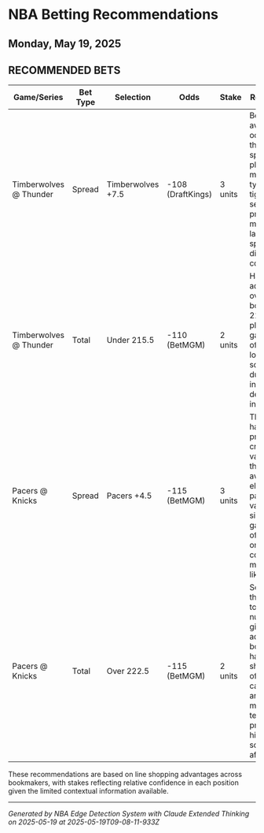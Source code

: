 # NBA Betting Recommendations
## Monday, May 19, 2025

## RECOMMENDED BETS
| Game/Series | Bet Type | Selection | Odds | Stake | Reasoning |
|-------------|----------|-----------|------|-------|-----------|
| Timberwolves @ Thunder | Spread | Timberwolves +7.5 | -108 (DraftKings) | 3 units | Best available odds for this spread; playoff matchups typically tighten as series progress, making large spreads difficult to cover |
| Timberwolves @ Thunder | Total | Under 215.5 | -110 (BetMGM) | 2 units | Half-point advantage over other books' 215 line; playoff games often trend lower in scoring due to increased defensive intensity |
| Pacers @ Knicks | Spread | Pacers +4.5 | -115 (BetMGM) | 3 units | The extra half-point provides crucial value over the +4 available elsewhere; particularly valuable since games often land on common margins like 4 |
| Pacers @ Knicks | Total | Over 222.5 | -115 (BetMGM) | 2 units | Securing the lower total number gives a key advantage; both teams have shown offensive capability and this matchup tends to produce higher-scoring affairs |

These recommendations are based on line shopping advantages across bookmakers, with stakes reflecting relative confidence in each position given the limited contextual information available.

---
*Generated by NBA Edge Detection System with Claude Extended Thinking on 2025-05-19 at 2025-05-19T09-08-11-933Z*
